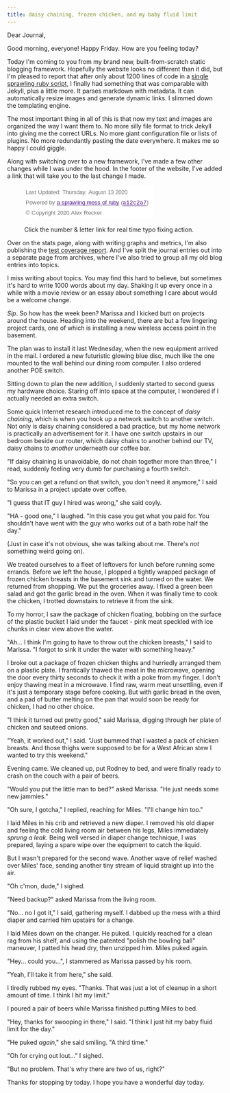 ```yaml
---
title: daisy chaining, frozen chicken, and my baby fluid limit
---
```


Dear Journal,

Good morning, everyone!  Happy Friday.  How are you feeling today?

Today I'm coming to you from my brand new, built-from-scratch static
blogging framework.  Hopefully the website looks no different than it
did, but I'm pleased to report that after only about 1200 lines of
code in a [single sprawling ruby script], I finally had something that
was comparable with Jekyll, plus a little more.  It parses markdown
with metadata.  It can automatically resize images and generate
dynamic links.  I slimmed down the templating engine.

The most important thing in all of this is that now my text and images
are organized the way I want them to.  No more silly file format to
trick Jekyll into giving me the correct URLs.  No more giant
configuration file or lists of plugins.  No more redundantly pasting
the date everywhere.  It makes me so happy I could giggle.

[single sprawling ruby script]: https://github.com/arecker/blog/blob/master/blog.rb

Along with switching over to a new framework, I've made a few other
changes while I was under the hood.  In the footer of the website,
I've added a link that will take you to the last change I made.

<figure>
  <a href="/images/footer-with-git-hash.png">
    <img alt="footer with git hash" src="/images/footer-with-git-hash.png"/>
  </a>
  <figcaption>
    <p>Click the number & letter link for real time typo fixing action.</p>
  </figcaption>
</figure>

Over on the stats page, along with writing graphs and metrics, I'm
also publishing the [test coverage report].  And I've split the
journal entries out into a separate page from archives, where I've
also tried to group all my old blog entries into topics.

[test coverage report]: /coverage/

I miss writing about topics.  You may find this hard to believe, but
sometimes it's hard to write 1000 words about my day.  Shaking it up
every once in a while with a movie review or an essay about something
I care about would be a welcome change.

_Sip_.  So how has the week been?  Marissa and I kicked butt on
projects around the house.  Heading into the weekend, there are but a
few lingering project cards, one of which is installing a new wireless
access point in the basement.

The plan was to install it last Wednesday, when the new equipment
arrived in the mail.  I ordered a new futuristic glowing blue disc,
much like the one mounted to the wall behind our dining room computer.
I also ordered another POE switch.

Sitting down to plan the new addition, I suddenly started to second
guess my hardware choice.  Staring off into space at the computer, I
wondered if I actually needed an extra switch.

Some quick Internet research introduced me to the concept of _daisy
chaining_, which is when you hook up a network switch to another
switch.  Not only is daisy chaining considered a bad practice, but my
home network is practically an advertisement for it.  I have one
switch upstairs in our bedroom beside our router, which daisy chains
to another behind our TV, daisy chains to _another_ underneath our
coffee bar.

"If daisy chaining is unavoidable, do not chain together more than
three," I read, suddenly feeling very dumb for purchasing a fourth
switch.

"So you can get a refund on that switch, you don't need it anymore," I
said to Marissa in a project update over coffee.

"I guess that IT guy I hired was wrong," she said coyly.

"HA - good one," I laughed.  "In this case you get what you paid for.
You shouldn't have went with the guy who works out of a bath robe half
the day."

(Just in case it's not obvious, she was talking about me.  There's
_not_ something weird going on).

We treated ourselves to a fleet of leftovers for lunch before running
some errands.  Before we left the house, I plopped a tightly wrapped
package of frozen chicken breasts in the basement sink and turned on
the water.  We returned from shopping.  We put the groceries away.  I
fixed a green been salad and got the garlic bread in the oven.  When
it was finally time to cook the chicken, I trotted downstairs to
retrieve it from the sink.

To my horror, I saw the package of chicken floating, bobbing on the
surface of the plastic bucket I laid under the faucet - pink meat
speckled with ice chunks in clear view above the water.

"Ah... I think I'm going to have to throw out the chicken breasts," I
said to Marissa.  "I forgot to sink it under the water with something
heavy."

I broke out a package of frozen chicken thighs and hurriedly arranged
them on a plastic plate.  I frantically thawed the meat in the
microwave, opening the door every thirty seconds to check it with a
poke from my finger.  I don't enjoy thawing meat in a microwave.  I
find raw, warm meat unsettling, even if it's just a temporary stage
before cooking.  But with garlic bread in the oven, and a pad of
butter melting on the pan that would soon be ready for chicken, I had
no other choice.

"I think it turned out pretty good," said Marissa, digging through her
plate of chicken and sauteed onions.

"Yeah, it worked out," I said.  "Just bummed that I wasted a pack of
chicken breasts.  And those thighs were supposed to be for a West
African stew I wanted to try this weekend."

Evening came.  We cleaned up, put Rodney to bed, and were finally
ready to crash on the couch with a pair of beers.

"Would you put the little man to bed?" asked Marissa.  "He just needs
some new jammies."

"Oh sure, I gotcha," I replied, reaching for Miles.  "I'll change him
too."

I laid Miles in his crib and retrieved a new diaper.  I removed his
old diaper and feeling the cold living room air between his legs,
Miles immediately _sprung a leak_.  Being well versed in diaper change
technique, I was prepared, laying a spare wipe over the equipment to
catch the liquid.

But I wasn't prepared for the second wave.  Another wave of relief
washed over Miles' face, sending another tiny stream of liquid
straight up into the air.

"Oh c'mon, dude," I sighed.

"Need backup?" asked Marissa from the living room.

"No... no I got it," I said, gathering myself.  I dabbed up the mess
with a third diaper and carried him upstairs for a change.

I laid Miles down on the changer.  He puked.  I quickly reached for a
clean rag from his shelf, and using the patented "polish the bowling
ball" maneuver, I patted his head dry, then unzipped him.  Miles puked
again.

"Hey... could you...", I stammered as Marissa passed by his room.

"Yeah, I'll take it from here," she said.

I tiredly rubbed my eyes.  "Thanks.  That was just a lot of cleanup in
a short amount of time.  I think I hit my limit."

I poured a pair of beers while Marissa finished putting Miles to bed.

"Hey, thanks for swooping in there," I said.  "I think I just hit my
baby fluid limit for the day."

"He puked _again_," she said smiling.  "A third time."

"Oh for crying out lout..." I sighed.

"But no problem.  That's why there are two of us, right?"

Thanks for stopping by today.  I hope you have a wonderful day today.
